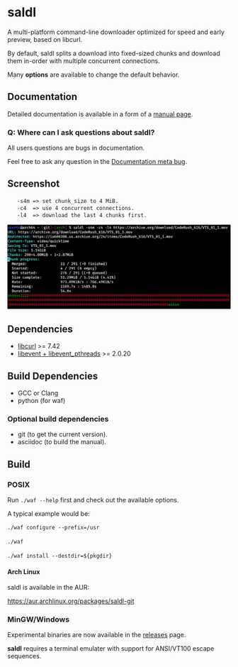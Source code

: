 # saldl

A multi-platform command-line downloader optimized for speed and early
preview, based on libcurl.

By default, saldl splits a download into fixed-sized chunks and download
them in-order with multiple concurrent connections.

Many **options** are available to change the default behavior.

## Documentation

Detailed documentation is available in a form of a [manual page](https://saldl.github.io/saldl.1.html).

### Q: Where can I ask questions about saldl?

All users questions are bugs in documentation.

Feel free to ask any question in the [Documentation meta bug](https://github.com/saldl/saldl/issues/4).

## Screenshot

```
   -s4m => set chunk_size to 4 MiB.
   -c4  => use 4 concurrent connections.
   -l4  => download the last 4 chunks first.
```

![saldl screenshot](https://raw.githubusercontent.com/saldl/misc/master/saldl.png)

## Dependencies

* [libcurl](https://github.com/bagder/curl) >= 7.42
* [libevent + libevent_pthreads](https://github.com/libevent/libevent) >= 2.0.20

## Build Dependencies

* GCC or Clang
* python (for waf)

### Optional build dependencies

* git (to get the current version).
* asciidoc (to build the manual).

## Build

### POSIX

Run `./waf --help` first and check out the available options.

A typical example would be:

```
./waf configure --prefix=/usr

./waf

./waf install --destdir=${pkgdir}
```

#### Arch Linux

saldl is available in the AUR:

https://aur.archlinux.org/packages/saldl-git

### MinGW/Windows

Experimental binaries are now available in
the [releases](https://github.com/saldl/saldl/releases) page.

**saldl** requires a terminal emulater with support for ANSI/VT100
escape sequences.
